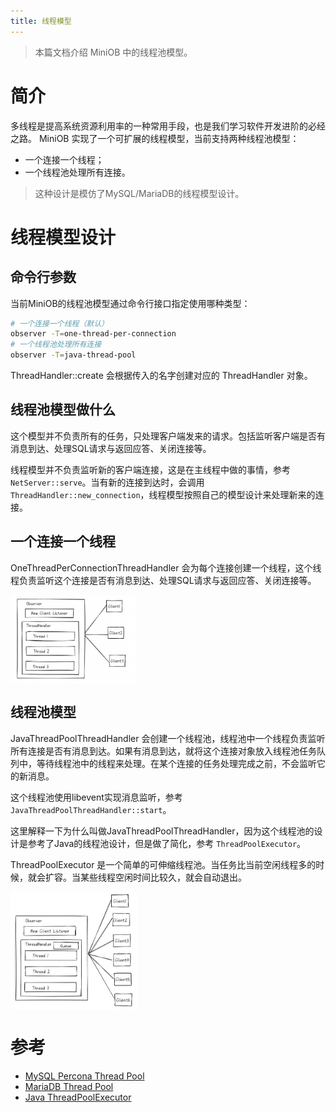 ```yaml
---
title: 线程模型
---
```


> 本篇文档介绍 MiniOB 中的线程池模型。

# 简介
多线程是提高系统资源利用率的一种常用手段，也是我们学习软件开发进阶的必经之路。
MiniOB 实现了一个可扩展的线程模型，当前支持两种线程池模型：
- 一个连接一个线程；
- 一个线程池处理所有连接。

> 这种设计是模仿了MySQL/MariaDB的线程模型设计。

# 线程模型设计

## 命令行参数
当前MiniOB的线程池模型通过命令行接口指定使用哪种类型：
```bash
# 一个连接一个线程（默认）
observer -T=one-thread-per-connection
# 一个线程池处理所有连接
observer -T=java-thread-pool
```

ThreadHandler::create 会根据传入的名字创建对应的 ThreadHandler 对象。

## 线程池模型做什么
这个模型并不负责所有的任务，只处理客户端发来的请求。包括监听客户端是否有消息到达、处理SQL请求与返回应答、关闭连接等。

线程模型并不负责监听新的客户端连接，这是在主线程中做的事情，参考 `NetServer::serve`。当有新的连接到达时，会调用 `ThreadHandler::new_connection`，线程模型按照自己的模型设计来处理新来的连接。

## 一个连接一个线程
OneThreadPerConnectionThreadHandler 会为每个连接创建一个线程，这个线程负责监听这个连接是否有消息到达、处理SQL请求与返回应答、关闭连接等。

<img src="images/thread-model-one-thread-per-connection.png" width = "40%" alt="OneThreadPerConnectionThreadHandler" align=center />

## 线程池模型
JavaThreadPoolThreadHandler 会创建一个线程池，线程池中一个线程负责监听所有连接是否有消息到达。如果有消息到达，就将这个连接对象放入线程池任务队列中，等待线程池中的线程来处理。在某个连接的任务处理完成之前，不会监听它的新消息。

这个线程池使用libevent实现消息监听，参考 `JavaThreadPoolThreadHandler::start`。

这里解释一下为什么叫做JavaThreadPoolThreadHandler，因为这个线程池的设计是参考了Java的线程池设计，但是做了简化，参考 `ThreadPoolExecutor`。

ThreadPoolExecutor 是一个简单的可伸缩线程池。当任务比当前空闲线程多的时候，就会扩容。当某些线程空闲时间比较久，就会自动退出。

<img src="images/thread-model-thread-pool.png" width = "40%" alt="JavaThreadPoolThreadHandler" align=center />


# 参考
- [MySQL Percona Thread Pool](https://docs.percona.com/percona-server/5.7/performance/threadpool.html#handling-of-long-network-waits)
- [MariaDB Thread Pool](https://mariadb.com/kb/en/thread-groups-in-the-unix-implementation-of-the-thread-pool/)
- [Java ThreadPoolExecutor](https://docs.oracle.com/javase/8/docs/api/java/util/concurrent/ThreadPoolExecutor.html)